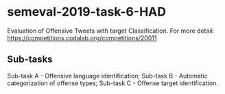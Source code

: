 # semeval-2019-task-6-HAD
Evaluation of Offensive Tweets with target Classification. For more detail: https://competitions.codalab.org/competitions/20011

## Sub-tasks

Sub-task A - Offensive language identification;  Sub-task B - Automatic categorization of offense types; 
Sub-task C - Offense target identification.  
